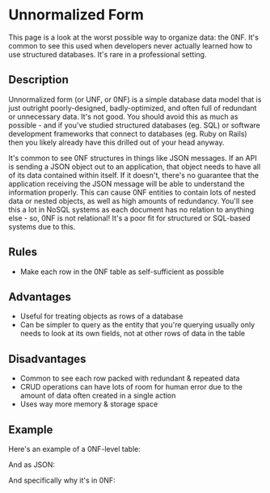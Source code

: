 # Unnormalized Form

This page is a look at the worst possible way to organize data: the 0NF. It's common to see this used when developers never actually learned how to use structured databases. It's rare in a professional setting.

## Description

Unnormalized form (or UNF, or 0NF) is a simple database data model that is just outright poorly-designed, badly-optimized, and often full of redundant or unnecessary data. It's not good. You should avoid this as much as possible - and if you've studied structured databases (eg. SQL) or software development frameworks that connect to databases (eg. Ruby on Rails) then you likely already have this drilled out of your head anyway. 

It's common to see 0NF structures in things like JSON messages. If an API is sending a JSON object out to an application, that object needs to have all of its data contained within itself. If it doesn't, there's no guarantee that the application receiving the JSON message will be able to understand the information properly. This can cause 0NF entities to contain lots of nested data or nested objects, as well as high amounts of redundancy. You'll see this a lot in NoSQL systems as each document has no relation to anything else - so, 0NF is not relational! It's a poor fit for structured or SQL-based systems due to this.



## Rules

- Make each row in the 0NF table as self-sufficient as possible



## Advantages

- Useful for treating objects as rows of a database
- Can be simpler to query as the entity that you're querying usually only needs to look at its own fields, not at other rows of data in the table



## Disadvantages

- Common to see each row packed with redundant & repeated data
- CRUD operations can have lots of room for human error due to the amount of data often created in a single action
- Uses way more memory & storage space



## Example

Here's an example of a 0NF-level table:





And as JSON:





And specifically why it's in 0NF: 

